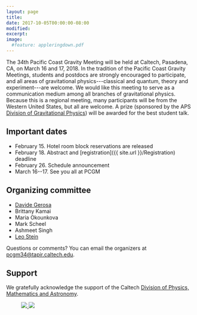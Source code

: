 ```yaml
---
layout: page
title:
date: 2017-10-05T00:00:00-08:00
modified:
excerpt:
image:
  #feature: appleringdown.pdf
---
```


The 34th Pacific Coast Gravity Meeting will be held at Caltech,
Pasadena, CA, on March 16 and 17, 2018. In the tradition of the
Pacific Coast Gravity Meetings, students and postdocs are strongly
encouraged to participate, and all areas of gravitational
physics---classical and quantum, theory and experiment---are
welcome. We would like this meeting to serve as a communication medium
among all branches of gravitational physics. Because this is a
regional meeting, many participants will be from the Western United
States, but all are welcome. A prize (sponsored by the APS [Division
of Gravitational Physics](https://dgrav.org/)) will be awarded for the
best student talk.

## Important dates

* February 15. Hotel room block reservations are released
* February 18. Abstract and [registration]({{ site.url }}/Registration) deadline
* February 26. Schedule announcement
* March 16--17. See you all at PCGM

## Organizing committee

* [Davide Gerosa](http://www.tapir.caltech.edu/~dgerosa/)
* Brittany Kamai
* Maria Okounkova
* Mark Scheel
* Ashmeet Singh
* [Leo Stein](https://duetosymmetry.com/)

Questions or comments?
You can email the organizers at
[pcgm34@tapir.caltech.edu](mailto:pcgm34@tapir.caltech.edu).


## Support

We gratefully acknowledge the support of the Caltech [Division of Physics, Mathematics and Astronomy](http://pma.caltech.edu/).

<figure class="half">
<a href="http://pma.caltech.edu/">
<img src="{{ site.url }}/images/PMA2016ogo.png">
</a>
<a href="https://www.caltech.edu/">
<img src="{{ site.url }}/images/Caltech_LOGO-Orange_RGB.png" />
</a>
</figure>
